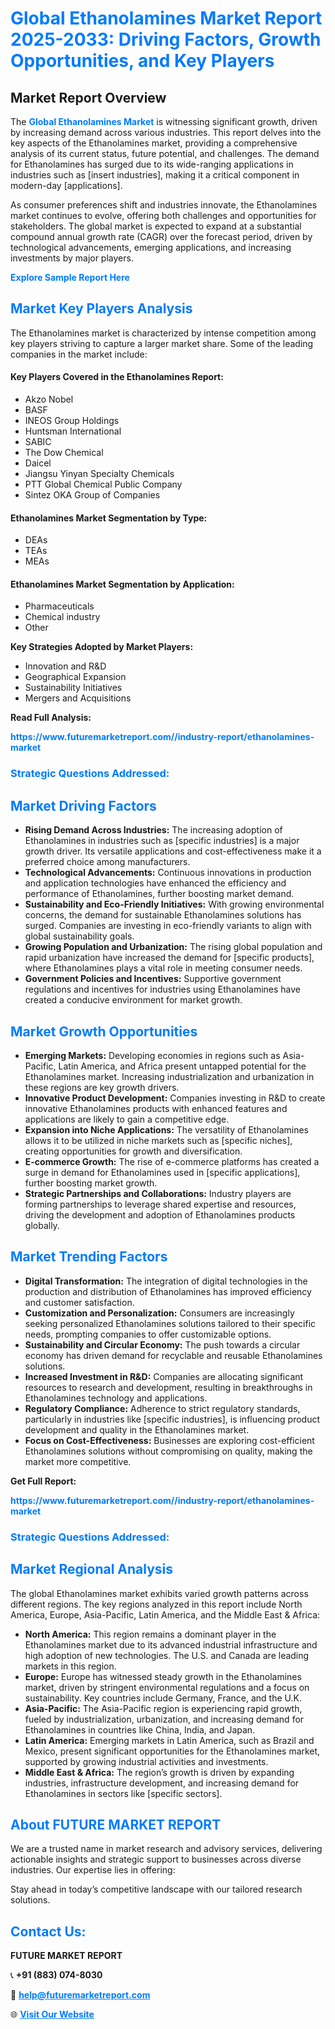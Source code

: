 <h1 style="color: #007BFF;">Global Ethanolamines Market Report 2025-2033: Driving Factors, Growth Opportunities, and Key Players</h1>

<section id="overview">
<h2>Market Report Overview</h2>
<p>The <a href="https://www.futuremarketreport.com//industry-report/ethanolamines-market" style="color: #007BFF; text-decoration: none;"><strong>Global Ethanolamines Market</strong></a> is witnessing significant growth, driven by increasing demand across various industries. This report delves into the key aspects of the Ethanolamines market, providing a comprehensive analysis of its current status, future potential, and challenges. The demand for Ethanolamines has surged due to its wide-ranging applications in industries such as [insert industries], making it a critical component in modern-day [applications].</p>
<p>As consumer preferences shift and industries innovate, the Ethanolamines market continues to evolve, offering both challenges and opportunities for stakeholders. The global market is expected to expand at a substantial compound annual growth rate (CAGR) over the forecast period, driven by technological advancements, emerging applications, and increasing investments by major players.</p>
</section>

<section id="overview">
<p><a href="https://www.futuremarketreport.com//request-sample/reportId=51328" style="color: #007BFF; text-decoration: none;"><strong>Explore Sample Report Here</strong></a></p>
</section>

<section id="key-players">
<h2 style="color: #007BFF;">Market Key Players Analysis</h2>
<p>The Ethanolamines market is characterized by intense competition among key players striving to capture a larger market share. Some of the leading companies in the market include:</p>
<h4>Key Players Covered in the Ethanolamines Report:</h4>
<ul><li>Akzo Nobel</li><li>BASF</li><li>INEOS Group Holdings</li><li>Huntsman International</li><li>SABIC</li><li>The Dow Chemical</li><li>Daicel</li><li>Jiangsu Yinyan Specialty Chemicals</li><li>PTT Global Chemical Public Company</li><li>Sintez OKA Group of Companies</li></ul>
<h4>Ethanolamines Market Segmentation by Type:</h4>
<ul><li>DEAs</li><li>TEAs</li><li>MEAs</li></ul>

<h4>Ethanolamines Market Segmentation by Application:</h4>
<ul><li>Pharmaceuticals</li><li>Chemical industry</li><li>Other</li></ul>
<p><strong>Key Strategies Adopted by Market Players:</strong></p>
<ul>
<li>Innovation and R&D</li>
<li>Geographical Expansion</li>
<li>Sustainability Initiatives</li>
<li>Mergers and Acquisitions</li>
</ul>
</section>

<section>
<p><strong>Read Full Analysis: </strong></p><a href="https://www.futuremarketreport.com//industry-report/ethanolamines-market" style="color: #007BFF; text-decoration: none;"><strong>https://www.futuremarketreport.com//industry-report/ethanolamines-market</strong></a>
<h3 style="color: #007BFF;">Strategic Questions Addressed:</h3>
</section>

<section id="driving-factors">
<h2 style="color: #007BFF;">Market Driving Factors</h2>
<ul>
<li><strong>Rising Demand Across Industries:</strong> The increasing adoption of Ethanolamines in industries such as [specific industries] is a major growth driver. Its versatile applications and cost-effectiveness make it a preferred choice among manufacturers.</li>
<li><strong>Technological Advancements:</strong> Continuous innovations in production and application technologies have enhanced the efficiency and performance of Ethanolamines, further boosting market demand.</li>
<li><strong>Sustainability and Eco-Friendly Initiatives:</strong> With growing environmental concerns, the demand for sustainable Ethanolamines solutions has surged. Companies are investing in eco-friendly variants to align with global sustainability goals.</li>
<li><strong>Growing Population and Urbanization:</strong> The rising global population and rapid urbanization have increased the demand for [specific products], where Ethanolamines plays a vital role in meeting consumer needs.</li>
<li><strong>Government Policies and Incentives:</strong> Supportive government regulations and incentives for industries using Ethanolamines have created a conducive environment for market growth.</li>
</ul>
</section>

<section id="growth-opportunities">
<h2 style="color: #007BFF;">Market Growth Opportunities</h2>
<ul>
<li><strong>Emerging Markets:</strong> Developing economies in regions such as Asia-Pacific, Latin America, and Africa present untapped potential for the Ethanolamines market. Increasing industrialization and urbanization in these regions are key growth drivers.</li>
<li><strong>Innovative Product Development:</strong> Companies investing in R&D to create innovative Ethanolamines products with enhanced features and applications are likely to gain a competitive edge.</li>
<li><strong>Expansion into Niche Applications:</strong> The versatility of Ethanolamines allows it to be utilized in niche markets such as [specific niches], creating opportunities for growth and diversification.</li>
<li><strong>E-commerce Growth:</strong> The rise of e-commerce platforms has created a surge in demand for Ethanolamines used in [specific applications], further boosting market growth.</li>
<li><strong>Strategic Partnerships and Collaborations:</strong> Industry players are forming partnerships to leverage shared expertise and resources, driving the development and adoption of Ethanolamines products globally.</li>
</ul>
</section>

<section id="trending-factors">
<h2 style="color: #007BFF;">Market Trending Factors</h2>
<ul>
<li><strong>Digital Transformation:</strong> The integration of digital technologies in the production and distribution of Ethanolamines has improved efficiency and customer satisfaction.</li>
<li><strong>Customization and Personalization:</strong> Consumers are increasingly seeking personalized Ethanolamines solutions tailored to their specific needs, prompting companies to offer customizable options.</li>
<li><strong>Sustainability and Circular Economy:</strong> The push towards a circular economy has driven demand for recyclable and reusable Ethanolamines solutions.</li>
<li><strong>Increased Investment in R&D:</strong> Companies are allocating significant resources to research and development, resulting in breakthroughs in Ethanolamines technology and applications.</li>
<li><strong>Regulatory Compliance:</strong> Adherence to strict regulatory standards, particularly in industries like [specific industries], is influencing product development and quality in the Ethanolamines market.</li>
<li><strong>Focus on Cost-Effectiveness:</strong> Businesses are exploring cost-efficient Ethanolamines solutions without compromising on quality, making the market more competitive.</li>
</ul>
</section>

<section>
<p><strong>Get Full Report: </strong></p><a href="https://www.futuremarketreport.com//industry-report/ethanolamines-market" style="color: #007BFF; text-decoration: none;"><strong>https://www.futuremarketreport.com//industry-report/ethanolamines-market</strong></a>
<h3 style="color: #007BFF;">Strategic Questions Addressed:</h3>
</section>


<section id="regional-analysis">
<h2 style="color: #007BFF;">Market Regional Analysis</h2>
<p>The global Ethanolamines market exhibits varied growth patterns across different regions. The key regions analyzed in this report include North America, Europe, Asia-Pacific, Latin America, and the Middle East & Africa:</p>
<ul>
<li><strong>North America:</strong> This region remains a dominant player in the Ethanolamines market due to its advanced industrial infrastructure and high adoption of new technologies. The U.S. and Canada are leading markets in this region.</li>
<li><strong>Europe:</strong> Europe has witnessed steady growth in the Ethanolamines market, driven by stringent environmental regulations and a focus on sustainability. Key countries include Germany, France, and the U.K.</li>
<li><strong>Asia-Pacific:</strong> The Asia-Pacific region is experiencing rapid growth, fueled by industrialization, urbanization, and increasing demand for Ethanolamines in countries like China, India, and Japan.</li>
<li><strong>Latin America:</strong> Emerging markets in Latin America, such as Brazil and Mexico, present significant opportunities for the Ethanolamines market, supported by growing industrial activities and investments.</li>
<li><strong>Middle East & Africa:</strong> The region’s growth is driven by expanding industries, infrastructure development, and increasing demand for Ethanolamines in sectors like [specific sectors].</li>
</ul>
</section>

<footer>
<h2 style="color: #007BFF;">About FUTURE MARKET REPORT</h2>
<p>We are a trusted name in market research and advisory services, delivering actionable insights and strategic support to businesses across diverse industries. Our expertise lies in offering:</p>

<p>Stay ahead in today’s competitive landscape with our tailored research solutions.</p>

<h2 style="color: #007BFF;">Contact Us:</h2>
<p><strong>FUTURE MARKET REPORT</strong></p>
<p>📞 <strong>+91 (883) 074-8030</strong></p>
<p>📧 <strong><a href="mailto:help@futuremarketreport.com" style="color: #007BFF;">help@futuremarketreport.com</a></strong></p>
<p>🌐 <strong><a href="https://www.futuremarketreport.com/" style="color: #007BFF;">Visit Our Website</a></strong></p>
</footer>